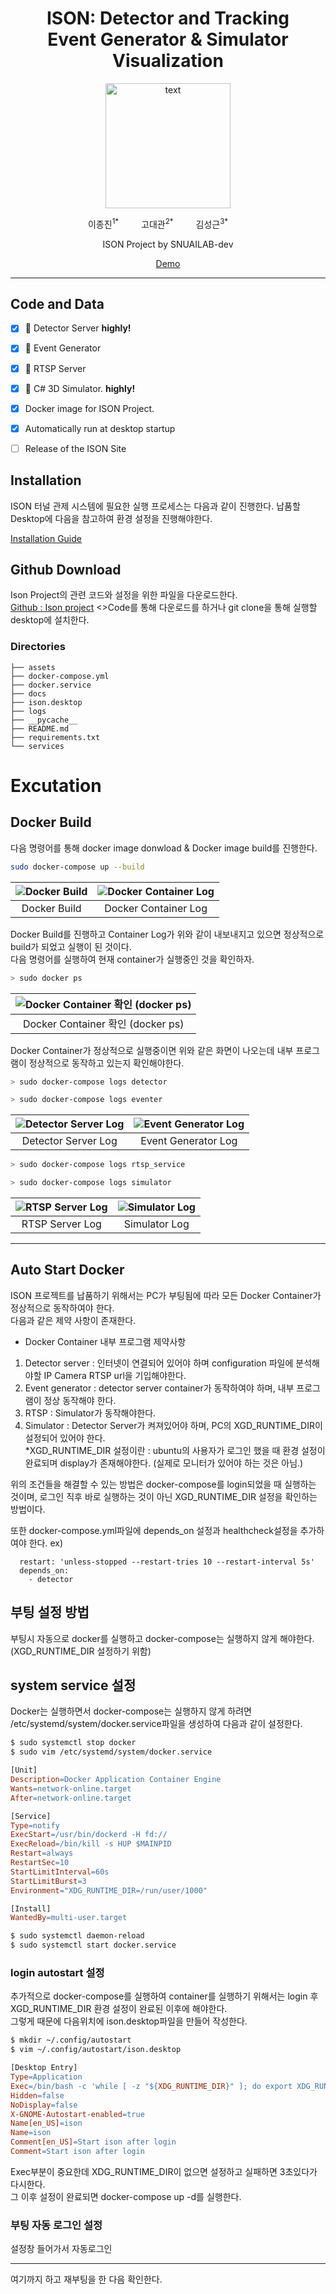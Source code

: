 <h1 align="center">ISON: Detector and Tracking<br>Event Generator & Simulator Visualization</h1>

<p align="center">
  <img src="assets/ison_logo.png" alt="text" width="number" height="200px" width="600px"/>
</p>

<p align="center">
    이종진</a><sup>1*</sup> &emsp;&emsp;
    고대관</a><sup>2*</sup> &emsp;&emsp;
    김성근</a><sup>3*</sup> &emsp;&emsp;
</p>

<p align="center">
    ISON Project by SNUAILAB-dev
</p>
<p align="center">
    <a href="https://github.com/snuailab-biz/ison-dev">Demo</a>
</p>

---

## Code and Data
- [x] 📣 Detector Server **highly!**
- [x] 📣 Event Generator
- [x] 📣 RTSP Server
- [x] 📣 C# 3D Simulator. **highly!**
- [x] Docker image for ISON Project. 
- [x] Automatically run at desktop startup
- [ ] Release of the ISON Site


## Installation
 ISON 터널 관제 시스템에 필요한 실행 프로세스는 다음과 같이 진행한다. 납품할 Desktop에 다음을 참고하여 환경 설정을 진행해야한다.  
<p align="justify">
    <a href="https://github.com/snuailab-biz/ison-dev/blob/main/docs/environment.md">Installation Guide</a>
</p>

## Github Download
Ison Project의 관련 코드와 설정을 위한 파일을 다운로드한다.  
<a href="https://github.com/snuailab-biz/ison-dev">Github : Ison project</a>
<>Code를 통해 다운로드를 하거나 git clone을 통해 실행할 desktop에 설치한다.
### Directories
```Plane Text
├── assets
├── docker-compose.yml
├── docker.service
├── docs
├── ison.desktop
├── logs
├── __pycache__
├── README.md
├── requirements.txt
└── services
```

# Excutation
## Docker Build
다음 명령어를 통해 docker image donwload & Docker image build를 진행한다.

```bash
sudo docker-compose up --build
```

| ![Docker Build](assets/docker_build.png) | ![Docker Container Log](assets/docker_container_log.png) |
|:---:|:---:|
|Docker Build|Docker Container Log|

Docker Build를 진행하고 Container Log가 위와 같이 내보내지고 있으면 정상적으로 build가 되었고 실행이 된 것이다.  
다음 명령어를 실행하여 현재 container가 실행중인 것을 확인하자.

```bash
> sudo docker ps
```

| ![Docker Container 확인 (docker ps)](assets/docker_ps.png)
|:---:|
|Docker Container 확인 (docker ps)

Docker Container가 정상적으로 실행중이면 위와 같은 화면이 나오는데 내부 프로그램이 정상적으로 동작하고 있는지 확인해야한다.
```bash
> sudo docker-compose logs detector
```
```bash
> sudo docker-compose logs eventer
```

| ![Detector Server Log](../assets/detector_log.png) | ![Event Generator Log](../assets/event_log.png) |
|:---:|:---:|
| Detector Server Log | Event Generator Log |


```bash
> sudo docker-compose logs rtsp_service
```
```bash
> sudo docker-compose logs simulator
```

| ![RTSP Server Log](../assets/rtsp_log.png) | ![Simulator Log](../assets/simulator_log.png) |
|:---:|:---:|
|RTSP Server Log|Simulator Log|

---

## Auto Start Docker
ISON 프로젝트를 납품하기 위해서는 PC가 부팅됨에 따라 모든 Docker Container가 정상적으로 동작하여야 한다.  
다음과 같은 제약 사항이 존재한다.
- Docker Container 내부 프로그램 제약사항
1. Detector server : 인터넷이 연결되어 있어야 하며 configuration 파일에 분석해야할 IP Camera RTSP url을 기입해야한다.
2. Event generator : detector server container가 동작하여야 하며, 내부 프로그램이 정상 동작해야 한다.
3. RTSP : Simulator가 동작해야한다.
4. Simulator : Detector Server가 켜져있어야 하며, PC의 XGD_RUNTIME_DIR이 설정되어 있어야 한다.  
*XGD_RUNTIME_DIR 설정이란 : ubuntu의 사용자가 로그인 했을 때 환경 설정이 완료되며 display가 존재해야한다. (실제로 모니터가 있어야 하는 것은 아님.)

위의 조건들을 해결할 수 있는 방법은 docker-compose를 login되었을 때 실행하는 것이며, 로그인 직후 바로 실행하는 것이 아닌 XGD_RUNTIME_DIR 설정을 확인하는 방법이다.

또한 docker-compose.yml파일에 depends_on 설정과 healthcheck설정을 추가하여야 한다.
ex)
```docker
  restart: 'unless-stopped --restart-tries 10 --restart-interval 5s'
  depends_on:
    - detector
```

## 부팅 설정 방법
부팅시 자동으로 docker를 실행하고 docker-compose는 실행하지 않게 해야한다. (XGD_RUNTIME_DIR 설정하기 위함)

## system service 설정
Docker는 실행하면서 docker-compose는 실행하지 않게 하려면 /etc/systemd/system/docker.service파일을 생성하여 다음과 같이 설정한다.
```bash
$ sudo systemctl stop docker
$ sudo vim /etc/systemd/system/docker.service
```

```makefile
[Unit]
Description=Docker Application Container Engine
Wants=network-online.target
After=network-online.target

[Service]
Type=notify
ExecStart=/usr/bin/dockerd -H fd://
ExecReload=/bin/kill -s HUP $MAINPID
Restart=always
RestartSec=10
StartLimitInterval=60s
StartLimitBurst=3
Environment="XDG_RUNTIME_DIR=/run/user/1000"

[Install]
WantedBy=multi-user.target
```
```bash
$ sudo systemctl daemon-reload
$ sudo systemctl start docker.service
```

### login autostart 설정
추가적으로 docker-compose를 실행하여 container를 실행하기 위해서는 login 후 XGD_RUNTIME_DIR 환경 설정이 완료된 이후에 해야한다.  
그렇게 때문에 다음위치에 ison.desktop파일을 만들어 작성한다.

```bash
$ mkdir ~/.config/autostart
$ vim ~/.config/autostart/ison.desktop
```

```makefile
[Desktop Entry]
Type=Application
Exec=/bin/bash -c 'while [ -z "${XDG_RUNTIME_DIR}" ]; do export XDG_RUNTIME_DIR=/run/user/$(id -u); sleep 3; done; docker-compose -f /home/hp/ison-dev-main/docker-compose.yml up -d'
Hidden=false
NoDisplay=false
X-GNOME-Autostart-enabled=true
Name[en_US]=ison
Name=ison
Comment[en_US]=Start ison after login
Comment=Start ison after login
```

Exec부분이 중요한데 XDG_RUNTIME_DIR이 없으면 설정하고 실패하면 3초있다가 다시한다.  
그 이후 설정이 완료되면 docker-compose up -d를 실행한다.

### 부팅 자동 로그인 설정
설정창 들어가서 자동로그인 

--- 

여기까지 하고 재부팅을 한 다음 확인한다.

